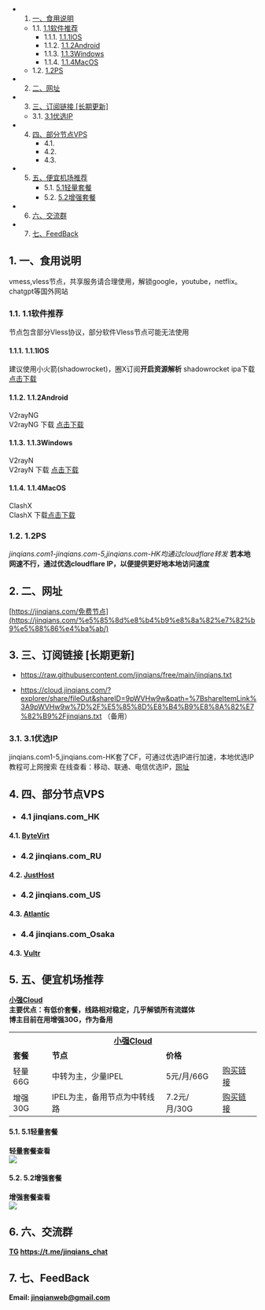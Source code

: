 * 1. [一、食用说明](#intruduce)
	* 1.1. [1.1软件推荐](#-1)
		* 1.1.1. [1.1.1IOS](#IOS)
		* 1.1.2. [1.1.2Android](#Android)
		* 1.1.3. [1.1.3Windows](#Windows)
		* 1.1.4. [1.1.4MacOS](#MacOS)
	* 1.2. [1.2PS](#PS)
* 2. [二、网址](#-1)
* 3. [三、订阅链接 [长期更新]](#-1)
	* 3.1. [3.1优选IP](#IP)
* 4. [四、部分节点VPS](#VPS)
		* 4.1. [](#-1)
		* 4.2. [](#-1)
		* 4.3. [](#-1)
* 5. [五、便宜机场推荐](#-1)
		* 5.1. [5.1轻量套餐](#-1)
		* 5.2. [5.2增强套餐](#-1)
* 6. [六、交流群](#-1)
* 7. [七、FeedBack](#FeedBack)

##  1. <a name='intruduce'></a>一、食用说明
vmess,vless节点，共享服务请合理使用，解锁google，youtube，netflix。chatgpt等国外网站
###  1.1. <a name='-1'></a>1.1软件推荐
节点包含部分Vless协议，部分软件Vless节点可能无法使用
####  1.1.1. <a name='IOS'></a>1.1.1IOS
建议使用小火箭(shadowrocket)，圈X订阅**开启资源解析**
shadowrocket ipa下载<br><a href="https://cloud.jinqians.com/#s/9pWVHw9w&view=shadowrocket/Shadowrocket-2.1.10-PP.ipa&isFile=1" target="_blank" alt="shadowrocket" rel="noopener">点击下载</a>
####  1.1.2. <a name='Android'></a>1.1.2Android
V2rayNG<br>
V2rayNG 下载 <a href="https://github.com/2dust/v2rayNG/releases" target="_blank" alt="V2rayNg" rel="noopener">点击下载</a>
####  1.1.3. <a name='Windows'></a>1.1.3Windows
V2rayN<br>
V2rayN 下载 <a href="https://github.com/2dust/v2rayN/releases" target="_blank" alt="V2rayN" rel="noopener">点击下载</a>
####  1.1.4. <a name='MacOS'></a>1.1.4MacOS
ClashX<br>
ClashX 下载<a href="https://github.com/yichengchen/clashX/releases" target="_blank" alt="ClashX" rel="noopener">点击下载</a>
###  1.2. <a name='PS'></a>1.2PS
*jinqians.com1-jinqians.com-5,jinqians.com-HK均通过cloudflare转发*
**若本地网速不行，通过优选cloudflare IP，以便提供更好地本地访问速度**

##  2. <a name='-1'></a>二、网址
[https://jinqians.com/免费节点](https://jinqians.com/%e5%85%8d%e8%b4%b9%e8%8a%82%e7%82%b9%e5%88%86%e4%ba%ab/)

##  3. <a name='-1'></a>三、订阅链接 [长期更新]
+ https://raw.githubusercontent.com/jinqians/free/main/jinqians.txt

+ https://cloud.jinqians.com/?explorer/share/fileOut&shareID=9pWVHw9w&path=%7BshareItemLink%3A9pWVHw9w%7D%2F%E5%85%8D%E8%B4%B9%E8%8A%82%E7%82%B9%2Fjinqians.txt
（备用）

###  3.1. <a name='IP'></a>3.1优选IP
jinqians.com1-5,jinqians.com-HK套了CF，可通过优选IP进行加速，本地优选IP教程可上网搜索
在线查看：移动、联通、电信优选IP，<a href="https://stock.hostmonit.com/CloudFlareYes" target="_blank" alt="CF_IP" rel="noopener">网址</a>

##  4. <a name='VPS'></a>四、部分节点VPS
+ ### 4.1 jinqians.com_HK
####  4.1. <a name='-1' href="https://bytevirt.com/product/221" target="_blank" alt="ByteVirt" rel="noopener">ByteVirt</a>
+ ### 4.2 jinqians.com_RU
####  4.2. <a name='-1' href=" https://justhost.asia/?ref=182438" target="_blank" alt="JustHost" rel="noopener">JustHost</a>
+ ### 4.2 jinqians.com_US
####  4.3. <a name='-1' href="https://cloud.atlantic.net/r/g336eg0l" target="_blank" alt="Atlantic" rel="noopener">Atlantic</a>
+ ### 4.4 jinqians.com_Osaka
####  4.3. <a name='-1' href="https://www.vultr.com/?ref=7053968" target="_blank" alt="Vultr" rel="noopener">Vultr</a>

##  5. <a name='-1'></a>五、便宜机场推荐
<b><a href="https://xqcloud.net/#/register?code=Xwa7Mopy" target="_blank" rel="noopener">小强Cloud</a><b><br>
主要优点：有低价套餐，线路相对稳定，几乎解锁所有流媒体<br>
博主目前在用增强30G，作为备用
<table>
    <tr>
        <th colspan="4"><a href="https://xqcloud.net/#/register?code=Xwa7Mopy" target="_blank" rel="noopener">小强Cloud</a></th>
        <tr><td><strong>套餐</strong></td> <td><strong>节点</strong></td> <td><strong>价格</strong></td><td><strong></strong></td>
        <tr><td>轻量66G</td> <td>中转为主，少量IPEL
</td><td>5元/月/66G</td><td><a href="https://xqcloud.net/#/register?code=Xwa7Mopy" target="_blank" rel="noopener">购买链接</td>
        <tr><td>增强30G</td> <td> IPEL为主，备用节点为中转线路</td><td> 7.2元/月/30G</td><td><a href="https://xqcloud.net/#/register?code=Xwa7Mopy" target="_blank" rel="noopener">购买链接</td>
    </tr>
</table>

            
####  5.1. <a name='-1'></a>5.1轻量套餐
轻量套餐查看<br>![](https://cloud.jinqians.com/?explorer/share/fileOut&shareID=9pWVHw9w&path=%7BshareItemLink%3A9pWVHw9w%7D%2F%E5%85%8D%E8%B4%B9%E8%8A%82%E7%82%B9%2F%E8%BD%BB%E9%87%8F.jpg&name=/%E8%BD%BB%E9%87%8F.jpg)<br>
####  5.2. <a name='-1'></a>5.2增强套餐
增强套餐查看<br>![](https://cloud.jinqians.com/?explorer/share/fileOut&shareID=9pWVHw9w&path=%7BshareItemLink%3A9pWVHw9w%7D%2F%E5%85%8D%E8%B4%B9%E8%8A%82%E7%82%B9%2F%E5%A2%9E%E5%BC%BA.jpg&name=/%E5%A2%9E%E5%BC%BA.jpg)<br>

##  6. <a name='-1'></a>六、交流群
[TG](https://t.me/jinqians_chat) https://t.me/jinqians_chat
##  7. <a name='FeedBack'></a>七、FeedBack
Email: jinqianweb@gmail.com

